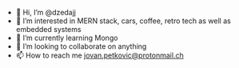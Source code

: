 - 👋 Hi, I’m @dzedajj
- 👀 I’m interested in MERN stack, cars, coffee, retro tech as well as embedded systems
- 🌱 I’m currently learning Mongo
- 💞️ I’m looking to collaborate on anything
- 📫 How to reach me jovan.petkovic@protonmail.ch
